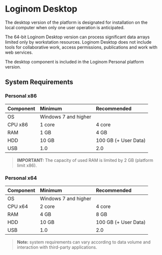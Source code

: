 # Loginom Desktop

The desktop version of the platform is designated for installation on the local computer when only one user operation is anticipated.

The 64-bit Loginom Desktop version can process significant data arrays limited only by workstation resources. Loginom Desktop does not include tools for collaborative work, access permissions, publications and work with web services.

The desktop component is included in the Loginom Personal platform version.

## System Requirements

### Personal x86

| Component | Minimum | Recommended |
|:--------- |:-------------|:------------- |
| OS | Windows 7 and higher | |
| CPU x86 | 1 core | 4 core |
| RAM | 1 GB | 4 GB |
| HDD | 10 GB | 100 GB (+ User Data) |
| USB | 1.0 | 2.0 |

> **IMPORTANT:** The capacity of used RAM is limited by 2 GB (platform limit x86).

### Personal x64

| Component | Minimum | Recommended |
|:--------- |:-------------|:------------- |
| OS | Windows 7 and higher | |
| CPU x64 | 2 core | 4 core |
| RAM | 4 GB | 8 GB |
| HDD | 10 GB | 100 GB (+ User Data) |
| USB | 1.0 | 2.0 |

> **Note:** system requirements can vary according to data volume and interaction with third-party applications.
